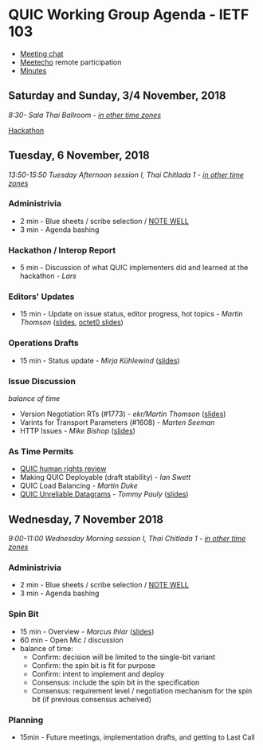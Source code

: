 # QUIC Working Group Agenda - IETF 103

* [Meeting chat](xmpp:quic@jabber.ietf.org?join)
* [Meetecho](http://www.meetecho.com/ietf103/quic) remote participation
* [Minutes](http://etherpad.tools.ietf.org:9000/p/notes-ietf-103-quic)



## Saturday and Sunday, 3/4 November, 2018

*8:30- Sala Thai Ballroom - [in other time zones](https://www.timeanddate.com/worldclock/fixedtime.html?msg=QUIC+WG+Meeting&iso=20181103T0830&p1=28&ah=10)*

[Hackathon](https://trac.ietf.org/trac/ietf/meeting/wiki/103hackathon)

## Tuesday, 6 November, 2018

*13:50-15:50	Tuesday Afternoon session I, Thai Chitlada 1 - [in other time zones](https://www.timeanddate.com/worldclock/fixedtime.html?msg=QUIC+WG+Meeting&iso=20181106T1350&p1=28&ah=2)*

### Administrivia

* 2 min - Blue sheets / scribe selection / [NOTE WELL](https://www.ietf.org/about/note-well.html)
* 3 min - Agenda bashing

### Hackathon / Interop Report

* 5 min - Discussion of what QUIC implementers did and learned at the hackathon - *Lars*

### Editors' Updates

* 15 min - Update on issue status, editor progress, hot topics - *Martin Thomson* ([slides](https://github.com/quicwg/wg-materials/blob/master/ietf103/editors.pdf), [octet0 slides](https://github.com/quicwg/wg-materials/blob/master/ietf103/octet0.pdf))

### Operations Drafts

* 15 min - Status update - *Mirja Kühlewind* ([slides](https://github.com/quicwg/wg-materials/blob/master/ietf103/ops-drafts-ietf103.pdf))

### Issue Discussion

*balance of time*

* Version Negotiation RTs (#1773) - *ekr/Martin Thomson* ([slides](https://github.com/quicwg/wg-materials/blob/master/ietf103/vn.pdf))
* Varints for Transport Parameters (#1608) - *Marten Seeman*
* HTTP Issues - *Mike Bishop* ([slides](https://github.com/quicwg/wg-materials/blob/master/ietf103/http.pdf))

### As Time Permits

* [QUIC human rights review](https://tools.ietf.org/html/draft-martini-hrpc-quichr-00)
* Making QUIC Deployable (draft stability) - *Ian Swett*
* QUIC Load Balancing - *Martin Duke* 
* [QUIC Unreliable Datagrams](https://tools.ietf.org/html/draft-pauly-quic-datagram-00) - *Tommy Pauly* ([slides](https://github.com/quicwg/wg-materials/blob/master/ietf103/IETF103-QUIC-Datagram.pdf))


## Wednesday, 7 November 2018

*9:00-11:00	Wednesday Morning session I, Thai Chitlada 1 - [in other time zones](https://www.timeanddate.com/worldclock/fixedtime.html?msg=QUIC+WG+Meeting&iso=20181107T09&p1=28&ah=2)*

### Administrivia

* 2 min - Blue sheets / scribe selection / [NOTE WELL](https://www.ietf.org/about/note-well.html)
* 3 min - Agenda bashing

### Spin Bit

* 15 min - Overview - *Marcus Ihlar* ([slides](https://github.com/quicwg/wg-materials/blob/master/ietf103/spin_summary.pdf))
* 60 min - Open Mic / discussion
* balance of time:
  * Confirm: decision will be limited to the single-bit variant
  * Confirm: the spin bit is fit for purpose
  * Confirm: intent to implement and deploy
  * Consensus: include the spin bit in the specification
  * Consensus: requirement level / negotiation mechanism for the spin bit (if previous consensus acheived)


### Planning

* 15min - Future meetings, implementation drafts, and getting to Last Call
